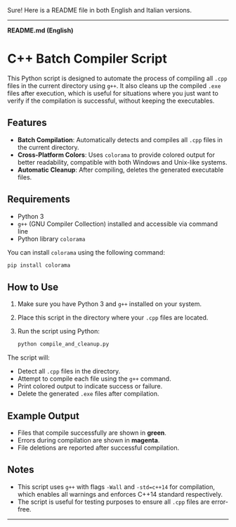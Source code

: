 Sure! Here is a README file in both English and Italian versions.

---

**README.md (English)**

# C++ Batch Compiler Script

This Python script is designed to automate the process of compiling all `.cpp` files in the current directory using `g++`. It also cleans up the compiled `.exe` files after execution, which is useful for situations where you just want to verify if the compilation is successful, without keeping the executables.

## Features

- **Batch Compilation**: Automatically detects and compiles all `.cpp` files in the current directory.
- **Cross-Platform Colors**: Uses `colorama` to provide colored output for better readability, compatible with both Windows and Unix-like systems.
- **Automatic Cleanup**: After compiling, deletes the generated executable files.

## Requirements

- Python 3
- `g++` (GNU Compiler Collection) installed and accessible via command line
- Python library `colorama`

You can install `colorama` using the following command:

```sh
pip install colorama
```

## How to Use

1. Make sure you have Python 3 and `g++` installed on your system.
2. Place this script in the directory where your `.cpp` files are located.
3. Run the script using Python:

   ```sh
   python compile_and_cleanup.py
   ```

The script will:

- Detect all `.cpp` files in the directory.
- Attempt to compile each file using the `g++` command.
- Print colored output to indicate success or failure.
- Delete the generated `.exe` files after compilation.

## Example Output

- Files that compile successfully are shown in **green**.
- Errors during compilation are shown in **magenta**.
- File deletions are reported after successful compilation.

## Notes

- This script uses `g++` with flags `-Wall` and `-std=c++14` for compilation, which enables all warnings and enforces C++14 standard respectively.
- The script is useful for testing purposes to ensure all `.cpp` files are error-free.

---
